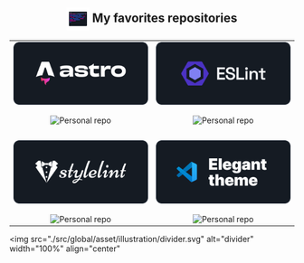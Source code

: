 <h2 align="center" id="repositories">
  <img 
    align="center" 
    src="./../global/asset/gif/terminal.gif"
    alt="Personal repo" 
    width="40px"
  />
  My favorites repositories
</h2>

<table align="center" border="0">
  <tr>
    <td align="center" width="40%">
      <img 
        align="center" 
        src="./../global/asset/image/astro_template_webpage.png"
        width="100%"
        alt="Astro webpage" 
      />
      <br /><br />
      <img 
        align="center" 
        src="https://github-readme-stats.vercel.app/api/pin/?username=TheElegantCoding&border_color=3059E4&bg_color=151B23&text_color=F3F4F6&border_radius=16&repo=astro_template_webpage"
        alt="Personal repo" 
        width="100%"
      />
    </td>
    <td align="center" width="40%">
      <img 
        align="center" 
        src="./../global/asset/image/eslint.png"
        width="100%"
        alt="Astro webpage" 
      />
      <br /><br />
      <img 
        align="center" 
        src="https://github-readme-stats.vercel.app/api/pin/?username=TheElegantCoding&border_color=3059E4&bg_color=151B23&text_color=F3F4F6&border_radius=16&repo=eslint-config-elegant-coding"
        alt="Personal repo" 
        width="100%"
      />
    </td>
  </tr>
  <tr>
    <td align="center" width="40%">
      <br />
    </td>
    <td align="center" width="40%">
      <br />
    </td>
  </tr>
  <tr>
    <td align="center" width="40%">
      <img 
        align="center" 
        src="./../global/asset/image/stylelint.png"
        width="100%"
        alt="Astro webpage" 
      />
      <br /><br />
      <img 
        align="center" 
        src="https://github-readme-stats.vercel.app/api/pin/?username=TheElegantCoding&border_color=3059E4&bg_color=151B23&text_color=F3F4F6&border_radius=16&repo=stylelint-config-elegant-coding"
        alt="Personal repo" 
        width="100%"
      />
    </td>
    <td align="center" width="40%">
      <img 
        align="center" 
        src="./../global/asset/image/elegant_theme.png"
        width="100%"
        alt="Astro webpage" 
      />
      <br /><br />
      <img 
        align="center" 
        src="https://github-readme-stats.vercel.app/api/pin/?username=TheElegantCoding&border_color=3059E4&bg_color=151B23&text_color=F3F4F6&border_radius=16&repo=elegant_theme"
        alt="Personal repo" 
        width="100%"
      />
    </td>
  </tr>
</table>

<img 
  src="./src/global/asset/illustration/divider.svg" 
  alt="divider" 
  width="100%" 
  align="center"
>